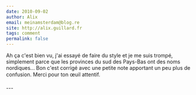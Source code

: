 ```yaml
---
date: 2010-09-02
author: Alix
email: meinamsterdam@blog.re
site: http://alix.guillard.fr
tags: comment
permalink: false
---
```


<p>
Ah ça c'est bien vu, j'ai essayé de faire du style et je me suis trompé, simplement parce que les provinces du sud des Pays-Bas ont des noms nordiques... Bon c'est corrigé avec une petite note apportant un peu plus de confusion. Merci pour ton œuil attentif.
</p>
---
